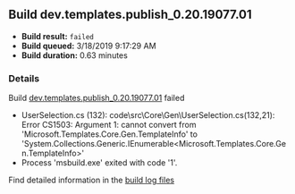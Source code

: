 ## Build dev.templates.publish_0.20.19077.01
- **Build result:** `failed`
- **Build queued:** 3/18/2019 9:17:29 AM
- **Build duration:** 0.63 minutes
### Details
Build [dev.templates.publish_0.20.19077.01](https://winappstudio.visualstudio.com/web/build.aspx?pcguid=a4ef43be-68ce-4195-a619-079b4d9834c2&builduri=vstfs%3a%2f%2f%2fBuild%2fBuild%2f27287) failed

+ UserSelection.cs (132): code\src\Core\Gen\UserSelection.cs(132,21): Error CS1503: Argument 1: cannot convert from 'Microsoft.Templates.Core.Gen.TemplateInfo' to 'System.Collections.Generic.IEnumerable<Microsoft.Templates.Core.Gen.TemplateInfo>'
+ Process 'msbuild.exe' exited with code '1'.

Find detailed information in the [build log files](https://uwpctdiags.blob.core.windows.net/buildlogs/dev.templates.publish_0.20.19077.01_logs.zip)
